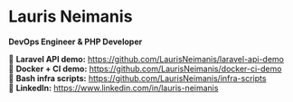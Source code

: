 # Lauris Neimanis  
**DevOps Engineer & PHP Developer**

🔹 **Laravel API demo:** https://github.com/LaurisNeimanis/laravel-api-demo  
🔹 **Docker + CI demo:** https://github.com/LaurisNeimanis/docker-ci-demo  
🔹 **Bash infra scripts:** https://github.com/LaurisNeimanis/infra-scripts  
🔹 **LinkedIn:** https://www.linkedin.com/in/lauris-neimanis   
